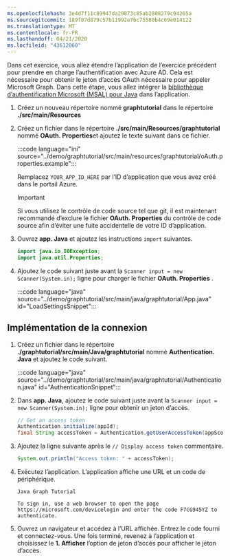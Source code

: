 ```yaml
---
ms.openlocfilehash: 3e4d7f11c89947da29873c85ab2808279c94265a
ms.sourcegitcommit: 189f87d879c57b11992e7bc75580b4c69e014122
ms.translationtype: MT
ms.contentlocale: fr-FR
ms.lasthandoff: 04/21/2020
ms.locfileid: "43612060"
---
```

<!-- markdownlint-disable MD002 MD041 -->

Dans cet exercice, vous allez étendre l’application de l’exercice précédent pour prendre en charge l’authentification avec Azure AD. Cela est nécessaire pour obtenir le jeton d’accès OAuth nécessaire pour appeler Microsoft Graph. Dans cette étape, vous allez intégrer la [bibliothèque d’authentification Microsoft (MSAL) pour Java](https://github.com/AzureAD/microsoft-authentication-library-for-java) dans l’application.

1. Créez un nouveau répertoire nommé **graphtutorial** dans le répertoire **./src/main/Resources**

1. Créez un fichier dans le répertoire **./src/main/Resources/graphtutorial** nommé **OAuth. Properties**et ajoutez le texte suivant dans ce fichier.

    :::code language="ini" source="../demo/graphtutorial/src/main/resources/graphtutorial/oAuth.properties.example":::

    Remplacez `YOUR_APP_ID_HERE` par l’ID d’application que vous avez créé dans le portail Azure.

    > [!IMPORTANT]
    > Si vous utilisez le contrôle de code source tel que git, il est maintenant recommandé d’exclure le fichier **OAuth. Properties** du contrôle de code source afin d’éviter une fuite accidentelle de votre ID d’application.

1. Ouvrez **app. Java** et ajoutez les instructions `import` suivantes.

    ```java
    import java.io.IOException;
    import java.util.Properties;
    ```

1. Ajoutez le code suivant juste avant la `Scanner input = new Scanner(System.in);` ligne pour charger le fichier **OAuth. Properties** .

    :::code language="java" source="../demo/graphtutorial/src/main/java/graphtutorial/App.java" id="LoadSettingsSnippet":::

## <a name="implement-sign-in"></a>Implémentation de la connexion

1. Créez un fichier dans le répertoire **./graphtutorial/src/main/Java/graphtutorial** nommé **Authentication. Java** et ajoutez le code suivant.

    :::code language="java" source="../demo/graphtutorial/src/main/java/graphtutorial/Authentication.java" id="AuthenticationSnippet":::

1. Dans **app. Java**, ajoutez le code suivant juste avant la `Scanner input = new Scanner(System.in);` ligne pour obtenir un jeton d’accès.

    ```java
    // Get an access token
    Authentication.initialize(appId);
    final String accessToken = Authentication.getUserAccessToken(appScopes);
    ```

1. Ajoutez la ligne suivante après le `// Display access token` commentaire.

    ```java
    System.out.println("Access token: " + accessToken);
    ```

1. Exécutez l’application. L’application affiche une URL et un code de périphérique.

    ```Shell
    Java Graph Tutorial

    To sign in, use a web browser to open the page https://microsoft.com/devicelogin and enter the code F7CG945YZ to authenticate.
    ```

1. Ouvrez un navigateur et accédez à l’URL affichée. Entrez le code fourni et connectez-vous. Une fois terminé, revenez à l’application et choisissez le **1. Afficher** l’option de jeton d’accès pour afficher le jeton d’accès.
